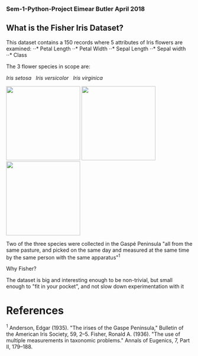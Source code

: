 ### Sem-1-Python-Project Eimear Butler April 2018

## What is the Fisher Iris Dataset? 
This dataset contains a 150 records where 5 attributes of Iris flowers are examined:
⋅⋅*	Petal Length 
⋅⋅* Petal Width
⋅⋅*	Sepal Length
⋅⋅*	Sepal width
⋅⋅*	Class

The 3 flower species in scope are: 


*Iris setosa* &nbsp; *Iris versicolor* &nbsp; *Iris virginica*

<img src="https://upload.wikimedia.org/wikipedia/commons/5/56/Kosaciec_szczecinkowaty_Iris_setosa.jpg" width="200">   <img src="https://upload.wikimedia.org/wikipedia/commons/4/41/Iris_versicolor_3.jpg" width="200">    <img src="https://upload.wikimedia.org/wikipedia/commons/9/9f/Iris_virginica.jpg" width="200">


Two of the three species were collected in the Gaspé Peninsula "all from the same pasture, and picked on the same day and measured at the same time by the same person with the same apparatus"<sup>1</sup>


Why Fisher?

The dataset is big and interesting enough to be non-trivial, but small enough to "fit in your pocket", and not slow down experimentation with it



# References 

<sup>1</sup> Anderson, Edgar (1935). "The irises of the Gaspe Peninsula," Bulletin of the American Iris Society, 59, 2–5.
Fisher, Ronald A. (1936). "The use of multiple measurements in taxonomic problems." Annals of Eugenics, 7, Part II, 179–188.
